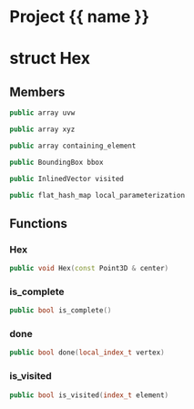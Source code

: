 <script setup>
import {useRoute} from 'vitepress'
const {path} = useRoute()
const tokens = path.split('/')
const words = tokens[2].split('-');
for (let i = 0; i < words.length; i++) {
    words[i] = words[i].charAt(0).toUpperCase() + words[i].slice(1);
    words[i] = words[i].replace('geode', 'Geode')
}
const name = words.join('-');
</script>
# Project {{ name }}

# struct Hex


## Members

```cpp
public array uvw

```

```cpp
public array xyz

```

```cpp
public array containing_element

```

```cpp
public BoundingBox bbox

```

```cpp
public InlinedVector visited

```

```cpp
public flat_hash_map local_parameterization

```



## Functions

### Hex

```cpp
public void Hex(const Point3D & center)
```


### is_complete

```cpp
public bool is_complete()
```


### done

```cpp
public bool done(local_index_t vertex)
```


### is_visited

```cpp
public bool is_visited(index_t element)
```




